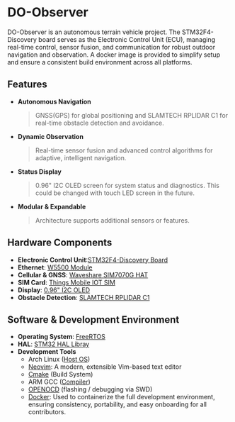 # DO-Observer
DO-Observer is an autonomous terrain vehicle project. The STM32F4-Discovery board serves as the Electronic Control Unit (ECU), managing real-time control, sensor fusion, and communication for robust outdoor navigation and observation.
A docker image is provided to simplify setup and ensure a consistent build environment across all platforms. 

## Features 
- **Autonomous Navigation**
  > GNSS(GPS) for global positioning and SLAMTECH RPLIDAR C1 for real-time obstacle detection and avoidance.
- **Dynamic Observation**
  > Real-time sensor fusion and advanced control algorithms for adaptive, intelligent navigation.
- **Status Display**
  > 0.96" I2C OLED screen for system status and diagnostics. This could be changed with touch LED screen in the future.
- **Modular & Expandable**
  > Architecture supports additional sensors or features.

## Hardware Components
  - **Electronic Control Unit**:[STM32F4-Discovery Board](https://www.mouser.fr/ProductDetail/STMicroelectronics/STM32F407G-DISC1?qs=mKNKSX85ZJejxc9JOGT45A%3D%3D&srsltid=AfmBOoragK4ADnajOwfYKngf64bH2ytlkqvQkB8ivC5R5yLmAn2ZQwac)
  - **Ethernet**: [W5500 Module](https://www.amazon.fr/Hailege-Ethernet-Network-Support-Microcontroller/dp/B0CJY22SWF?source=ps-sl-shoppingads-lpcontext&ref_=fplfs&psc=1&smid=A1A7E5ILEFA1R3)
  - **Cellular & GNSS**: [Waveshare SIM7070G HAT](https://www.waveshare.com/sim7070g-cat-m-nb-iot-gprs-hat.htm)
  - **SIM Card**: [Things Mobile IOT SIM](https://www.thingsmobile.com)
  - **Display**: [0.96" I2C OLED](https://www.thingsmobile.com)
  - **Obstacle Detection**: [SLAMTECH RPLIDAR C1](https://bucket-download.slamtec.com/2d4664be9f9f5c748f3b608f2cf1862962b168eb/SLAMTEC_rplidar_datasheet_C1_v1.1_en.pdf)
## Software & Development Environment
  - **Operating System**: [FreeRTOS](https://www.freertos.org/)
  - **HAL**: [STM32 HAL Libray](https://github.com/STMicroelectronics/stm32f4xx-hal-driver)
  - **Development Tools**
    - Arch Linux ([Host OS](https://archlinux.org/))
    - [Neovim](https://neovim.io/): A modern, extensible Vim-based text editor
    - [Cmake](https://cmake.org/) (Build System)
    - ARM GCC ([Compiler](https://developer.arm.com/downloads/-/gnu-rm))
    - [OPENOCD](https://openocd.org/) (flashing / debugging via SWD)
    - [Docker](https://www.docker.com/): Used to containerize the full development environment, ensuring consistency, portability, and easy onboarding for all contributors.


